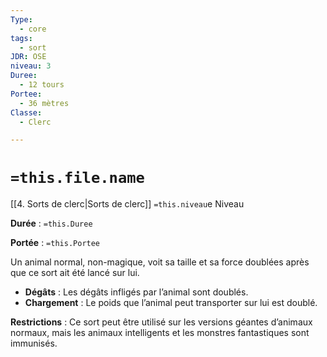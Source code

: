```yaml
---
Type:
  - core
tags:
  - sort
JDR: OSE
niveau: 3
Duree:
  - 12 tours
Portee:
  - 36 mètres
Classe:
  - Clerc

---
```

# `=this.file.name`  

[[4. Sorts de clerc|Sorts de clerc]] `=this.niveau`e Niveau

**Durée** : `=this.Duree` 

**Portée** : `=this.Portee`

Un animal normal, non-magique, voit sa taille et sa force doublées après que ce sort ait été lancé sur lui.

- **Dégâts** : Les dégâts infligés par l’animal sont doublés.
- **Chargement** : Le poids que l’animal peut transporter sur lui est doublé.

**Restrictions** : Ce sort peut être utilisé sur les versions géantes d’animaux normaux, mais les animaux intelligents et les monstres fantastiques sont immunisés.